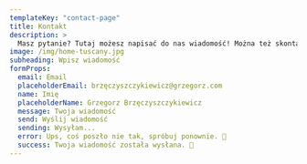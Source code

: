 ```yaml
---
templateKey: "contact-page"
title: Kontakt
description: >
  Masz pytanie? Tutaj możesz napisać do nas wiadomość! Można też skontaktować się z nami bezpośrednio przez WhatsAppa. 🤗
image: /img/home-tuscany.jpg
subheading: Wpisz wiadomość
formProps:
  email: Email
  placeholderEmail: brzęczyszczykiewicz@grzegorz.com
  name: Imię
  placeholderName: Grzegorz Brzęczyszczykiewicz
  message: Twoja wiadomość
  send: Wyślij wiadomość
  sending: Wysyłam...
  error: Ups, coś poszło nie tak, spróbuj ponownie. 🥺
  success: Twoja wiadomość została wysłana. 🎉
---
```

